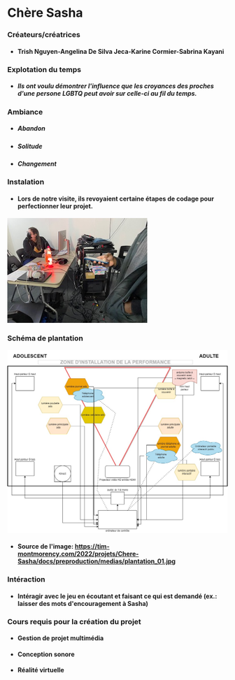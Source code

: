 # Chère Sasha

### Créateurs/créatrices
* #### Trish Nguyen-Angelina De Silva Jeca-Karine Cormier-Sabrina Kayani

### Explotation du temps
* ##### Ils ont voulu démontrer l'influence que les croyances des proches d'une persone LGBTQ peut avoir sur celle-ci au fil du temps. 

### Ambiance 
* ##### Abandon
* ##### Solitude
* ##### Changement

### Instalation
* #### Lors de notre visite, ils revoyaient certaine étapes de codage pour perfectionner leur projet.
![image_espace_travaille](photographie/image_espace_travail.jpg)

### Schéma de plantation 
![image_chere_sasha](photographie/image_chere_sasha.jpeg)
* #### Source de l'image: https://tim-montmorency.com/2022/projets/Chere-Sasha/docs/preproduction/medias/plantation_01.jpg

### Intéraction
* #### Intéragir avec le jeu en écoutant et faisant ce qui est demandé (ex.: laisser des mots d'encouragement à Sasha)

### Cours requis pour la création du projet
* #### Gestion de projet multimédia
* #### Conception sonore
* #### Réalité virtuelle
